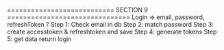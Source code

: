 =========================== SECTION 9 ===============================
Login => email, password, refreshToken ?
Step 1: Check email in db
Step 2: match password
Step 3: create accesstoken & refreshtoken and save
Step 4: generate tokens
Step 5: get data return login